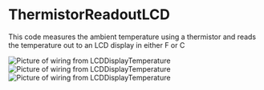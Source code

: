 # ThermistorReadoutLCD
This code measures the ambient temperature using a thermistor and reads the temperature out to an LCD display in either F or C

  ![Picture of wiring from LCDDisplayTemperature](https://raw.githubusercontent.com/DroTron/Mechatronics-Arduino-Code/master/LCDDisplayTemperature/PictureOfWiring.jpg)
  ![Picture of wiring from LCDDisplayTemperature](https://raw.githubusercontent.com/DroTron/Mechatronics-Arduino-Code/master/LCDDisplayTemperature/WiringDiagram_schem.png)
  ![Picture of wiring from LCDDisplayTemperature](https://raw.githubusercontent.com/DroTron/Mechatronics-Arduino-Code/master/LCDDisplayTemperature/FlowChart.png)
  